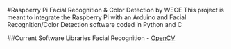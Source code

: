 #Raspberry Pi Facial Recognition & Color Detection by WECE
This project is meant to integrate the Raspberry Pi with an Arduino and Facial Recognition/Color Detection software coded in Python and C

##Current Software Libraries
Facial Recognition - [OpenCV]

[OpenCV]: https://opencv.org/


